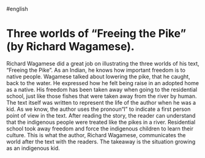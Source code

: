 #english 

# Three worlds of “Freeing the Pike” (by Richard Wagamese). 

Richard Wagamese did a great job on illustrating the three worlds of his text, “Freeing the Pike”. As an Indian, he knows how important freedom is to native people. Wagamese talked about lowering the pike, that he caught, back to the water. He expressed how he felt being raise in an adopted home as a native. His freedom has been taken away when going to the residential school, just like those fishes that were taken away from the river by human. The text itself was written to represent the life of the author when he was a kid. As we know, the author uses the pronoun“I” to indicate a first person point of view in the text. After reading the story, the reader can understand that the indigenous people were treated like the pikes in a river. Residential school took away freedom and force the indigenous children to learn their culture. This is what the author, Richard Wagamese, communicates the world after the text with the readers. The takeaway is the situation growing as an indigenous kid.